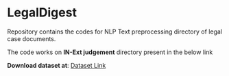 # LegalDigest

Repository contains the codes for NLP Text preprocessing directory of legal case documents.

The code works on **IN-Ext judgement** directory present in the below link

**Download dataset at**: [Dataset Link](https://zenodo.org/records/7152317#.Yz6mJ9JByC0)
